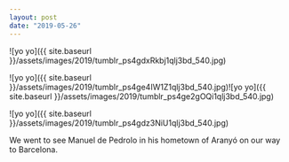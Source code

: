 ```yaml
---
layout: post
date: "2019-05-26"
---
```


![yo yo]({{ site.baseurl }}/assets/images/2019/tumblr_ps4gdxRkbj1qlj3bd_540.jpg)

![yo yo]({{ site.baseurl }}/assets/images/2019/tumblr_ps4ge4IW1Z1qlj3bd_540.jpg)![yo yo]({{ site.baseurl }}/assets/images/2019/tumblr_ps4ge2gOQi1qlj3bd_540.jpg)

![yo yo]({{ site.baseurl }}/assets/images/2019/tumblr_ps4gdz3NiU1qlj3bd_540.jpg)

We went to see Manuel de Pedrolo in his hometown of Aranyó on our way to Barcelona.
